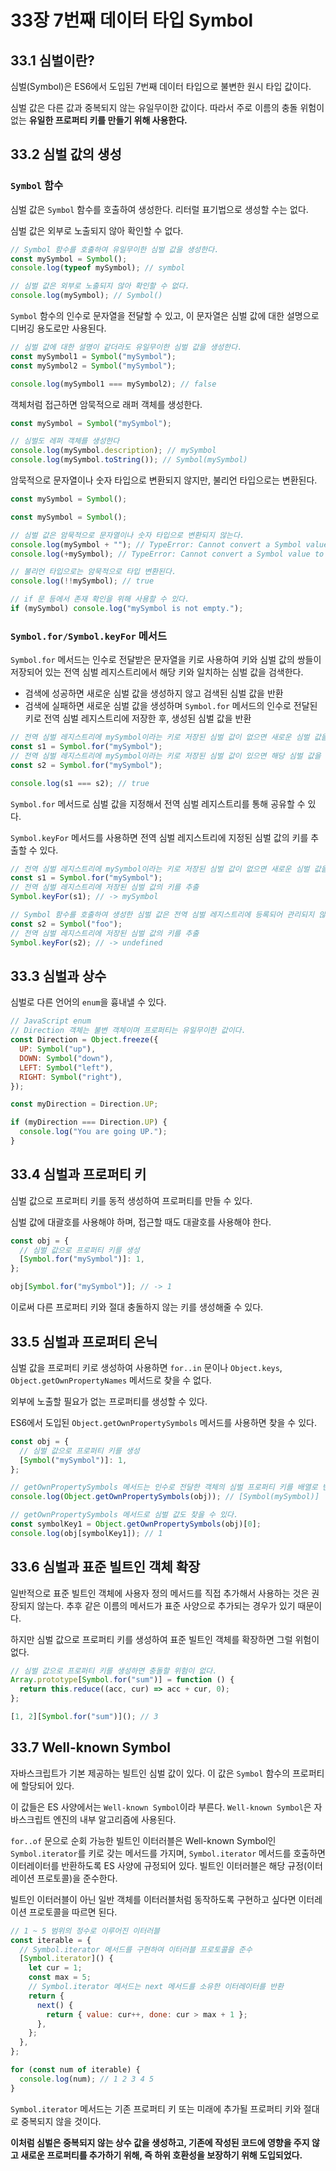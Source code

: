 # 33장 7번째 데이터 타입 Symbol

## 33.1 심벌이란?

심벌(Symbol)은 ES6에서 도입된 7번째 데이터 타입으로 불변한 원시 타입 값이다.

심벌 값은 다른 값과 중복되지 않는 유일무이한 값이다. 따라서 주로 이름의 충돌 위험이 없는 **유일한 프로퍼티 키를 만들기 위해 사용한다.**

## 33.2 심벌 값의 생성

### `Symbol` 함수

심벌 값은 `Symbol` 함수를 호출하여 생성한다. 리터럴 표기법으로 생성할 수는 없다.

심벌 값은 외부로 노출되지 않아 확인할 수 없다.

```js
// Symbol 함수를 호출하여 유일무이한 심벌 값을 생성한다.
const mySymbol = Symbol();
console.log(typeof mySymbol); // symbol

// 심벌 값은 외부로 노출되지 않아 확인할 수 없다.
console.log(mySymbol); // Symbol()
```

`Symbol` 함수의 인수로 문자열을 전달할 수 있고, 이 문자열은 심벌 값에 대한 설명으로 디버깅 용도로만 사용된다.

```js
// 심벌 값에 대한 설명이 같더라도 유일무이한 심벌 값을 생성한다.
const mySymbol1 = Symbol("mySymbol");
const mySymbol2 = Symbol("mySymbol");

console.log(mySymbol1 === mySymbol2); // false
```

객체처럼 접근하면 암묵적으로 래퍼 객체를 생성한다.

```js
const mySymbol = Symbol("mySymbol");

// 심벌도 레퍼 객체를 생성한다
console.log(mySymbol.description); // mySymbol
console.log(mySymbol.toString()); // Symbol(mySymbol)
```

암묵적으로 문자열이나 숫자 타입으로 변환되지 않지만, 불리언 타입으로는 변환된다.

```js
const mySymbol = Symbol();

const mySymbol = Symbol();

// 심벌 값은 암묵적으로 문자열이나 숫자 타입으로 변환되지 않는다.
console.log(mySymbol + ""); // TypeError: Cannot convert a Symbol value to a string
console.log(+mySymbol); // TypeError: Cannot convert a Symbol value to a number

// 불리언 타입으로는 암묵적으로 타입 변환된다.
console.log(!!mySymbol); // true

// if 문 등에서 존재 확인을 위해 사용할 수 있다.
if (mySymbol) console.log("mySymbol is not empty.");
```

### `Symbol.for/Symbol.keyFor` 메서드

`Symbol.for` 메서드는 인수로 전달받은 문자열을 키로 사용하여 키와 심벌 값의 쌍들이 저장되어 있는 전역 심벌 레지스트리에서 해당 키와 일치하는 심벌 값을 검색한다.

- 검색에 성공하면 새로운 심벌 값을 생성하지 않고 검색된 심벌 값을 반환
- 검색에 실패하면 새로운 심벌 값을 생성하며 `Symbol.for` 메서드의 인수로 전달된 키로 전역 심벌 레지스트리에 저장한 후, 생성된 심벌 값을 반환

```js
// 전역 심벌 레지스트리에 mySymbol이라는 키로 저장된 심벌 값이 없으면 새로운 심벌 값을 생성
const s1 = Symbol.for("mySymbol");
// 전역 심벌 레지스트리에 mySymbol이라는 키로 저장된 심벌 값이 있으면 해당 심벌 값을 반환
const s2 = Symbol.for("mySymbol");

console.log(s1 === s2); // true
```

`Symbol.for` 메서드로 심벌 값을 지정해서 전역 심벌 레지스트리를 통해 공유할 수 있다.

`Symbol.keyFor` 메서드를 사용하면 전역 심벌 레지스트리에 지정된 심벌 값의 키를 추출할 수 있다.

```js
// 전역 심벌 레지스트리에 mySymbol이라는 키로 저장된 심벌 값이 없으면 새로운 심벌 값을 생성
const s1 = Symbol.for("mySymbol");
// 전역 심벌 레지스트리에 저장된 심벌 값의 키를 추출
Symbol.keyFor(s1); // -> mySymbol

// Symbol 함수를 호출하여 생성한 심벌 값은 전역 심벌 레지스트리에 등록되어 관리되지 않는다.
const s2 = Symbol("foo");
// 전역 심벌 레지스트리에 저장된 심벌 값의 키를 추출
Symbol.keyFor(s2); // -> undefined
```

## 33.3 심벌과 상수

심벌로 다른 언어의 `enum`을 흉내낼 수 있다.

```js
// JavaScript enum
// Direction 객체는 불변 객체이며 프로퍼티는 유일무이한 값이다.
const Direction = Object.freeze({
  UP: Symbol("up"),
  DOWN: Symbol("down"),
  LEFT: Symbol("left"),
  RIGHT: Symbol("right"),
});

const myDirection = Direction.UP;

if (myDirection === Direction.UP) {
  console.log("You are going UP.");
}
```

## 33.4 심벌과 프로퍼티 키

심벌 값으로 프로퍼티 키를 동적 생성하여 프로퍼티를 만들 수 있다.

심벌 값에 대괄호를 사용해야 하며, 접근할 때도 대괄호를 사용해야 한다.

```js
const obj = {
  // 심벌 값으로 프로퍼티 키를 생성
  [Symbol.for("mySymbol")]: 1,
};

obj[Symbol.for("mySymbol")]; // -> 1
```

이로써 다른 프로퍼티 키와 절대 충돌하지 않는 키를 생성해줄 수 있다.

## 33.5 심벌과 프로퍼티 은닉

심벌 값을 프로퍼티 키로 생성하여 사용하면 `for..in` 문이나 `Object.keys`, `Object.getOwnPropertyNames` 메서드로 찾을 수 없다.

외부에 노출할 필요가 없는 프로퍼티를 생성할 수 있다.

ES6에서 도입된 `Object.getOwnPropertySymbols` 메서드를 사용하면 찾을 수 있다.

```js
const obj = {
  // 심벌 값으로 프로퍼티 키를 생성
  [Symbol("mySymbol")]: 1,
};

// getOwnPropertySymbols 메서드는 인수로 전달한 객체의 심벌 프로퍼티 키를 배열로 반환한다.
console.log(Object.getOwnPropertySymbols(obj)); // [Symbol(mySymbol)]

// getOwnPropertySymbols 메서드로 심벌 값도 찾을 수 있다.
const symbolKey1 = Object.getOwnPropertySymbols(obj)[0];
console.log(obj[symbolKey1]); // 1
```

## 33.6 심벌과 표준 빌트인 객체 확장

일반적으로 표준 빌트인 객체에 사용자 정의 메서드를 직접 추가해서 사용하는 것은 권장되지 않는다. 추후 같은 이름의 메서드가 표준 사양으로 추가되는 경우가 있기 때문이다.

하지만 심벌 값으로 프로퍼티 키를 생성하여 표준 빌트인 객체를 확장하면 그럴 위험이 없다.

```js
// 심벌 값으로 프로퍼티 키를 생성하면 충돌할 위험이 없다.
Array.prototype[Symbol.for("sum")] = function () {
  return this.reduce((acc, cur) => acc + cur, 0);
};

[1, 2][Symbol.for("sum")](); // 3
```

## 33.7 Well-known Symbol

자바스크립트가 기본 제공하는 빌트인 심벌 값이 있다. 이 값은 `Symbol` 함수의 프로퍼티에 할당되어 있다.

이 값들은 ES 사양에서는 `Well-known Symbol`이라 부른다. `Well-known Symbol`은 자바스크립트 엔진의 내부 알고리즘에 사용된다.

`for..of` 문으로 순회 가능한 빌트인 이터러블은 Well-known Symbol인 `Symbol.iterator`를 키로 갖는 메서드를 가지며, `Symbol.iterator` 메서드를 호출하면 이터레이터를 반환하도록 ES 사양에 규정되어 있다. 빌트인 이터러블은 해당 규정(이터레이션 프로토콜)을 준수한다.

빌트인 이터러블이 아닌 일반 객체를 이터러블처럼 동작하도록 구현하고 싶다면 이터레이션 프로토콜을 따르면 된다.

```js
// 1 ~ 5 범위의 정수로 이루어진 이터러블
const iterable = {
  // Symbol.iterator 메서드를 구현하여 이터러블 프로토콜을 준수
  [Symbol.iterator]() {
    let cur = 1;
    const max = 5;
    // Symbol.iterator 메서드는 next 메서드를 소유한 이터레이터를 반환
    return {
      next() {
        return { value: cur++, done: cur > max + 1 };
      },
    };
  },
};

for (const num of iterable) {
  console.log(num); // 1 2 3 4 5
}
```

`Symbol.iterator` 메서드는 기존 프로퍼티 키 또는 미래에 추가될 프로퍼티 키와 절대로 중복되지 않을 것이다.

**이처럼 심벌은 중복되지 않는 상수 값을 생성하고, 기존에 작성된 코드에 영향을 주지 않고 새로운 프로퍼티를 추가하기 위해, 즉 하위 호환성을 보장하기 위해 도입되었다.**
